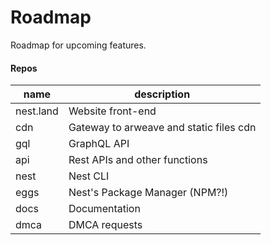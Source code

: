 # Roadmap

Roadmap for upcoming features.

#### Repos

| name      | description                             |
| --------- | --------------------------------------- |
| nest.land | Website front-end                       |
| cdn       | Gateway to arweave and static files cdn |
| gql       | GraphQL API                             |
| api       | Rest APIs and other functions           |
| nest      | Nest CLI                                |
| eggs      | Nest's Package Manager (NPM?!)            |
| docs      | Documentation                           |
| dmca      | DMCA requests                           |

